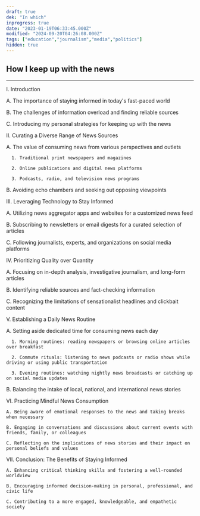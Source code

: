 ```yaml
---
draft: true
dek: "In which"
inprogress: true
date: "2023-01-19T06:33:45.000Z"
modified: "2024-09-20T04:26:08.000Z"
tags: ["education","journalism","media","politics"]
hidden: true
---
```

## How I keep up with the news


---

I. Introduction

   A. The importance of staying informed in today's fast-paced world

   B. The challenges of information overload and finding reliable sources

   C. Introducing my personal strategies for keeping up with the news

II. Curating a Diverse Range of News Sources

   A. The value of consuming news from various perspectives and outlets

      1. Traditional print newspapers and magazines

      2. Online publications and digital news platforms

      3. Podcasts, radio, and television news programs

   B. Avoiding echo chambers and seeking out opposing viewpoints

III. Leveraging Technology to Stay Informed

   A. Utilizing news aggregator apps and websites for a customized news feed

   B. Subscribing to newsletters or email digests for a curated selection of articles

   C. Following journalists, experts, and organizations on social media platforms

IV. Prioritizing Quality over Quantity

   A. Focusing on in-depth analysis, investigative journalism, and long-form articles

   B. Identifying reliable sources and fact-checking information

   C. Recognizing the limitations of sensationalist headlines and clickbait content

V. Establishing a Daily News Routine

   A. Setting aside dedicated time for consuming news each day

      1. Morning routines: reading newspapers or browsing online articles over breakfast

      2. Commute rituals: listening to news podcasts or radio shows while driving or using public transportation

      3. Evening routines: watching nightly news broadcasts or catching up on social media updates

   B. Balancing the intake of local, national, and international news stories

VI. Practicing Mindful News Consumption

    A. Being aware of emotional responses to the news and taking breaks when necessary

    B. Engaging in conversations and discussions about current events with friends, family, or colleagues

    C. Reflecting on the implications of news stories and their impact on personal beliefs and values

VII. Conclusion: The Benefits of Staying Informed

    A. Enhancing critical thinking skills and fostering a well-rounded worldview

    B. Encouraging informed decision-making in personal, professional, and civic life

    C. Contributing to a more engaged, knowledgeable, and empathetic society
